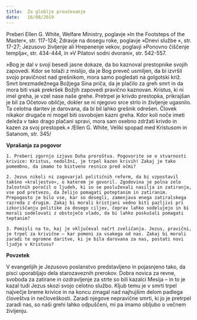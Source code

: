 ```yaml
---
title:  Za globlje proučevanje
date:   16/08/2019
---
```


Preberi Ellen G. White, Welfare Ministry, poglavje »In the Footsteps of the Master«, str. 117-124; Zdravje na dosegu roke, poglavje »Dnevi službe «, str. 17-27; Jezusovo življenje ali Hrepenenje vekov, poglavji »Ponovno čiščenje templja«, str. 434-444, in »V Pilatovi sodni dvorani«, str. 542-557.

»Bog je dal v svoji besedi jasne dokaze, da bo kaznoval prestopnike svojih zapovedi. Kdor se tolaži z mislijo, da je Bog preveč usmiljen, da bi izvršil svojo pravičnost nad grešnikom, mora samo pogledati na golgotski križ. Smrt brezmadežnega Božjega Sina priča, da je plačilo za greh smrt in da mora biti vsak prekršek Božjih zapovedi pravično kaznovan. Kristus, ki ni imel greha, je vzel nase naše grehe. Pretrpel je krivdo prestopka, prikrajšan je bil za Očetovo obličje, dokler se ni njegovo srce strlo in življenje ugasnilo. Ta celotna daritev je darovana, da bi bil lahko grešnik odrešen. Človek nikakor drugače ni mogel biti osvobojen kazni greha. Kdor koli noče imeti deleža v tako drago plačani spravi, mora sam osebno zdržati krivdo in kazen za svoj prestopek.« /Ellen G. White, Veliki spopad med Kristusom in Satanom, str. 345/

**Vprašanja za pogovor**

`1.	Preberi zgornjo izjavo Duha preroštva. Pogovorite se o stvarnosti krivice: Kristus, nedolžni, je trpel kazen krivih! Zakaj je tako pomembno, da imamo to bistveno resnico pred očmi?`

`2.	Jezus nikoli ni zagovarjal političnih reform, da bi vzpostavil takšno »kraljestvo«, o katerem je govoril. Zgodovina je polna zelo žalostnih poročil o ljudeh, ki so se posluževali nasilja in zatiranja, vse pod pretvezo, da želijo pomagati poteptanim in zatiranim. Prepogosto je bilo vse, kar so dosegli, zamenjava enega zatiralskega razreda z drugim. Zakaj bi morali kristjani vedno biti pazljivi pri izkoriščanju politike za dosego ciljev, čeprav lahko sodelujejo in bi morali sodelovati z obstoječo vlado, da bi lahko poskušali pomagati teptanim?`

`3.	Pomisli na to, kaj je vključeval načrt zveličanja. Jezus, pravični, je trpel za krivične – kar pomeni za vsakega od nas. Zakaj bi morali zaradi te ogromne daritve, ki je bila darovana za nas, postati novi ljudje v Kristusu?`

**Povzetek**

V evangelijih je Jezusovo poslanstvo predstavljeno in pojasnjeno tako, da pisci uporabljajo dela starozaveznih prerokov. Dobra novica za revne, svoboda za zatirane in ozdravljenje za strte so bili kazalci Mesija – in to je kazal tudi Jezus skozi svojo celotno službo. Kljub temu je v smrti trpel največje breme krivice in na koncu zmagal nad najhujšim delom padlega človeštva in nečloveškosti. Zaradi njegove nepravične smrti, ki jo je pretrpel zaradi nas, so naši grehi lahko odpuščeni, mi pa imamo obljubo o večnem življenju.
